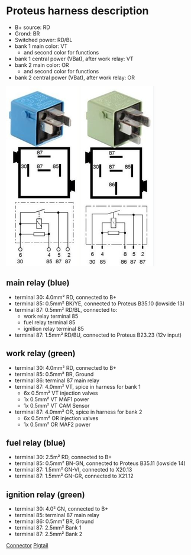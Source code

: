 # Proteus harness description

- B+ source: RD
- Grond: BR
- Switched power: RD/BL
- bank 1 main color: VT
  - and second color for functions
- bank 1 central power (VBat), after work relay: VT
- bank 2 main color: OR
  - and second color for functions
- bank 2 central power (VBat), after work relay: OR

![alt text][blue]     ![alt text][green]

## main relay (blue)

- terminal 30: 4.0mm² RD, connected to B+
- terminal 85: 0.5mm² BK/YE, connected to Proteus B35.10 (lowside 13)
- terminal 87: 0.5mm² RD/BL, connected to:
  - work relay terminal 85
  - fuel relay terminal 85
  - ignition relay terminal 85
- terminal 87: 1.5mm² RD/BU, connected to Proteus B23.23 (12v input)

## work relay (green)

- terminal 30: 4.0mm² RD, connected to B+
- terminal 85: 0.5mm² BR, Ground
- terminal 86: terminal 87 main relay
- terminal 87: 4.0mm² VT, spice in harness for bank 1
  - 6x 0.5mm² VT injection valves
  - 1x 0.5mm² VT MAF1 power
  - 1x 0.5mm² VT CAM Sensor
- terminal 87: 4.0mm² OR, spice in harness for bank 2
  - 6x 0.5mm² OR injection valves
  - 1x 0.5mm² OR MAF2 power

## fuel relay (blue)

- terminal 30: 2.5m² RD, connected to B+
- terminal 85: 0.5mm² BN-GN, connected to Proteus B35.11 (lowside 14)
- terminal 87: 1.5mm² GN-VI, connected to X20.13
- terminal 87: 1.5mm² GN-GR, connected to X21.12

## ignition relay (green)

- terminal 30: 4.0² GN, connected to B+
- terminal 85: terminal 87 main relay
- terminal 86: 0.5mm² BR, Ground
- terminal 87: 2.5mm² Bank 1
- terminal 87: 2.5mm² Bank 2

[Connector](https://www.kabelschuhe-shop.de/cembre-l1-m-stossverbinder-4-6mm)
[Pigtail](https://www.kabelschuhe-shop.de/cembre-s6-m3-5-quetschkabelschuh-ring-4-6mm-m3-5)

[blue]: ./pictures/blue.jpg "Diagnostic connector"
[green]: ./pictures/green.jpg "Diagnostic connector"

